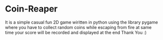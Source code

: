 # Coin-Reaper
It is a simple casual fun 2D game wiritten in python using the library pygame where you have to collect random coins while escaping from fire at same time your score will be recorded and displayed at the end
Thank You :)
